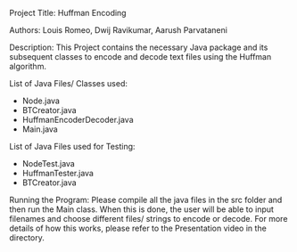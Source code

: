 Project Title: Huffman Encoding

Authors: Louis Romeo, Dwij Ravikumar, Aarush Parvataneni

Description: This Project contains the necessary Java package and its subsequent classes to encode and decode text files using the Huffman algorithm.

List of Java Files/ Classes used: 
  * Node.java
  * BTCreator.java
  * HuffmanEncoderDecoder.java
  * Main.java

List of Java Files used for Testing:
  * NodeTest.java
  * HuffmanTester.java
  * BTCreator.java
    

Running the Program: Please compile all the java files in the src folder and then run the Main class. When this is done, the user will be able to input filenames and choose different files/ strings to 
 encode or decode. For more details of how this works, please refer to the Presentation video in the directory.


